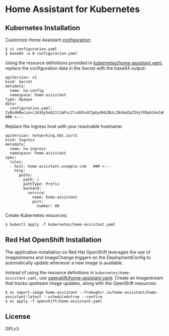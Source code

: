 # Home Assistant for Kubernetes

## Kubernetes Installation 

Customize Home Assistant [configuration]:
```
$ vi configuration.yaml
$ base64 -w 0 configuration.yaml
```

Using the resource definitions provided in [kubernetes/home-assistant.yaml], replace the configuration data in the Secret with the base64 output:
```
apiVersion: v1
kind: Secret
metadata:
  name: ha-config
  namespace: home-assistant
type: Opaque
data:
  configuration.yaml: IyBodHRwczovL3d3dy5ob21lLWFzc2lzdGFudC5pby9kb2NzL2NvbmZpZ3VyYXRpb24vCmRlZmF1bHRfY29uZmlnOgoKaHR0cDoKICB1c2VfeF9mb3J3YXJkZWRfZm9yOiB0cnVlCiAgdHJ1c3RlZF9wcm94aWVzOgogICAgLSAxMC4wLjAuMC84CiAgICAtIDE3Mi4xNi4wLjAvMTIKICAgIC0gMTkyLjE2OC4wLjAvMTYK    ### <---
```

Replace the ingress host with your resolvable hostname:
```
apiVersion: networking.k8s.io/v1
kind: Ingress
metadata:
  name: ha-ingress
  namespace: home-assistant
spec:
  rules:
  - host: home-assistant.example.com   ### <---
    http:
      paths:
      - path: /
        pathType: Prefix
        backend:
          service:
            name: home-assistant
            port:
              number: 80
```

Create Kubernetes resources:
```
$ kubectl apply -f kubernetes/home-assistant.yaml
```

## Red Hat OpenShift Installation

The application installation on Red Hat OpenShift leverages the use of imagestreams and ImageChange triggers on the DeploymentConfig to automatically update whenever a new image is available.

Instead of using the resource definitions in `kubernetes/home-assistant.yaml`, use [openshift/home-assistant.yaml].  Create an imagestream that tracks upstream image updates, along with the OpenShift resources:
```
$ oc import-image home-assistant --from=ghcr.io/home-assistant/home-assistant:latest --scheduled=true --confirm
$ oc apply -f openshift/home-assistant.yaml
```

## License
GPLv3

[configuration]: https://www.home-assistant.io/docs/configuration/
[kubernetes/home-assistant.yaml]: kubernetes/home-assistant.yaml
[openshift/home-assistant.yaml]: openshift/home-assistant.yaml
